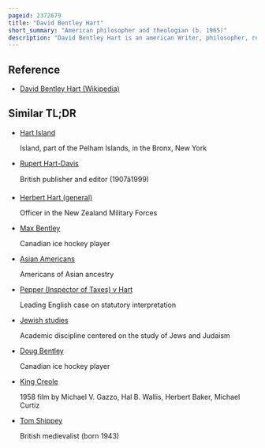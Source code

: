 ```yaml
---
pageid: 2372679
title: "David Bentley Hart"
short_summary: "American philosopher and theologian (b. 1965)"
description: "David Bentley Hart is an american Writer, philosopher, religious Studies scholar, critic, and theologian. Reviewers have commented on Hart's Baroque Prose and provocative Rhetoric in over one Thousand essays, Reviews, and Papers as well as nineteen Books. When he was twenty-one Hart from a predominantly anglican Family became eastern Orthodox. His academic Works focus on christian Metaphysics, Philosophy of Mind, indian and east asian Religion, asian Languages, Classics, and Literature as well as a New Testament Translation. Books with Wider Audiences include the Doors of the Sea, Atheist Delusions, and that All Shall Be Saved."
---
```


## Reference

- [David Bentley Hart (Wikipedia)](https://en.wikipedia.org/?curid=2372679)

## Similar TL;DR

- [Hart Island](/tldr/en/hart-island)

  Island, part of the Pelham Islands, in the Bronx, New York

- [Rupert Hart-Davis](/tldr/en/rupert-hart-davis)

  British publisher and editor (1907â1999)

- [Herbert Hart (general)](/tldr/en/herbert-hart-general)

  Officer in the New Zealand Military Forces

- [Max Bentley](/tldr/en/max-bentley)

  Canadian ice hockey player

- [Asian Americans](/tldr/en/asian-americans)

  Americans of Asian ancestry

- [Pepper (Inspector of Taxes) v Hart](/tldr/en/pepper-inspector-of-taxes-v-hart)

  Leading English case on statutory interpretation

- [Jewish studies](/tldr/en/jewish-studies)

  Academic discipline centered on the study of Jews and Judaism

- [Doug Bentley](/tldr/en/doug-bentley)

  Canadian ice hockey player

- [King Creole](/tldr/en/king-creole)

  1958 film by Michael V. Gazzo, Hal B. Wallis, Herbert Baker, Michael Curtiz

- [Tom Shippey](/tldr/en/tom-shippey)

  British medievalist (born 1943)

